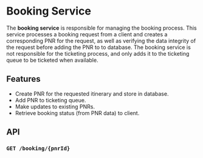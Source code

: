 # Booking Service

The **booking service** is responsible for managing the booking process. This service processes a booking request from a client and creates a corresponding PNR for the request, as well as verifying the data integrity of the request before adding the PNR to to database. The booking service is not responsible for the ticketing process, and only adds it to the ticketing queue to be ticketed when available.

## Features

* Create PNR for the requested itinerary and store in database.
* Add PNR to ticketing queue.
* Make updates to existing PNRs.
* Retrieve booking status (from PNR data) to client.

## API

### `GET /booking/{pnrId}`
